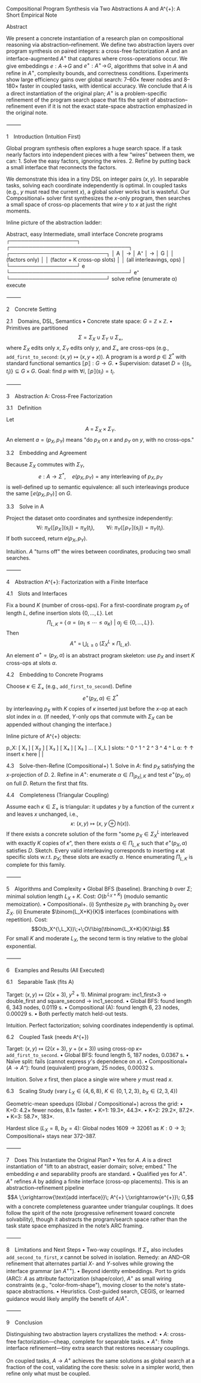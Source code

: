 Compositional Program Synthesis via Two Abstractions A and A^{+}: A Short Empirical Note

Abstract

We present a concrete instantiation of a research plan on compositional reasoning via abstraction–refinement. We define two abstraction layers over program synthesis on paired integers: a cross-free factorization $A$ and an interface-augmented $A^{+}$ that captures where cross-operations occur. We give embeddings $e:A\!\to\!G$ and $e^{+}:A^{+}\!\to\!G$, algorithms that solve in $A$ and refine in $A^{+}$, complexity bounds, and correctness conditions. Experiments show large efficiency gains over global search: $7$–$60\times$ fewer nodes and $8$–$180\times$ faster in coupled tasks, with identical accuracy. We conclude that $A$ is a direct instantiation of the original plan; $A^{+}$ is a problem-specific refinement of the program search space that fits the spirit of abstraction–refinement even if it is not the exact state-space abstraction emphasized in the original note.

⸻

1 Introduction (Intuition First)

Global program synthesis often explores a huge search space. If a task nearly factors into independent pieces with a few “wires” between them, we can:
	1.	Solve the easy factors, ignoring the wires.
	2.	Refine by putting back a small interface that reconnects the factors.

We demonstrate this idea in a tiny DSL on integer pairs $(x,y)$. In separable tasks, solving each coordinate independently is optimal. In coupled tasks (e.g., $y$ must read the current $x$), a global solver works but is wasteful. Our Compositional+ solver first synthesizes the $x$-only program, then searches a small space of cross-op placements that wire $y$ to $x$ at just the right moments.

Inline picture of the abstraction ladder:

   Abstract, easy         Intermediate, small interface              Concrete programs
┌──────────────────┐      ┌────────────────────────────────┐      ┌──────────────────────────┐
│        A         │  →   │              A⁺                │  →   │            G             │
│  (factors only)  │      │ (factor + K cross-op slots)    │      │ (all interleavings, ops) │
└──────────────────┘ e    └────────────────────────────────┘ e⁺   └──────────────────────────┘
         solve                         refine (enumerate α)                    execute


⸻

2 Concrete Setting

2.1 Domains, DSL, Semantics
	•	Concrete state space: $G=\mathbb{Z}\times \mathbb{Z}$.
	•	Primitives are partitioned
$$\Sigma = \Sigma_X \;\cup\; \Sigma_Y \;\cup\; \Sigma_{\times},$$
where $\Sigma_X$ edits only $x$, $\Sigma_Y$ edits only $y$, and $\Sigma_{\times}$ are cross-ops (e.g., `add_first_to_second`: $(x,y)\mapsto(x,\,y+x)$).
A program is a word $p\in\Sigma^{*}$ with standard functional semantics $⟦p⟧:G\rightarrow G$.
	•	Supervision: dataset $D=\{(s_i,t_i)\}\subseteq G\times G$. Goal: find $p$ with $\forall i,\ \llbracket p\rrbracket(s_i)=t_i$.

⸻

3 Abstraction A: Cross-Free Factorization

3.1 Definition

Let
$$A \;=\; \Sigma_X^{}\times \Sigma_Y^{}.$$
An element $a=(p_X,p_Y)$ means "do $p_X$ on $x$ and $p_Y$ on $y$, with no cross-ops."

3.2 Embedding and Agreement

Because $\Sigma_X$ commutes with $\Sigma_Y$,
$$e:A\to \Sigma^{*},\quad e(p_X,p_Y)=\text{any interleaving of }p_X,p_Y$$
is well-defined up to semantic equivalence: all such interleavings produce the same $\llbracket e(p_X,p_Y)\rrbracket$ on $G$.

3.3 Solve in A

Project the dataset onto coordinates and synthesize independently:
$$\forall i:\ \pi_X(\llbracket p_X\rrbracket(s_i))=\pi_X(t_i),\qquad
\forall i:\ \pi_Y(\llbracket p_Y\rrbracket(s_i))=\pi_Y(t_i).$$
If both succeed, return $e(p_X,p_Y)$.

Intuition. $A$ "turns off" the wires between coordinates, producing two small searches.

⸻

4 Abstraction A^{+}: Factorization with a Finite Interface

4.1 Slots and Interfaces

Fix a bound $K$ (number of cross-ops). For a first-coordinate program $p_X$ of length $L$, define insertion slots $\{0,\dots,L\}$. Let
$$\Pi_{L,K} \;=\; \big\{\,\alpha=(\alpha_1\le\cdots\le\alpha_K)\ \big|\ \alpha_j\in\{0,\dots,L\}\,\big\}.$$
Then
$$A^{+} \;=\; \bigcup_{L\ge 0}\ \big(\Sigma_X^{L}\times \Pi_{L,K}\big).$$
An element $a^{+}=(p_X,\alpha)$ is an abstract program skeleton: use $p_X$ and insert $K$ cross-ops at slots $\alpha$.

4.2 Embedding to Concrete Programs

Choose $\kappa\in\Sigma_{\times}$ (e.g., `add_first_to_second`).
Define
$$e^{+}(p_X,\alpha)\in \Sigma^{*}$$
by interleaving $p_X$ with $K$ copies of $\kappa$ inserted just before the $x$-op at each slot index in $\alpha$. (If needed, $Y$-only ops that commute with $\Sigma_X$ can be appended without changing the interface.)

Inline picture of A^{+} objects:

p_X:     [ X₁ ] [ X₂ ] [ X₃ ] [ X₄ ] [ X₅ ]  …  [ X_L ]
slots:   ^ 0   ^ 1     ^ 2     ^ 3     ^ 4        ^ L
α:              ↑                 ↑
insert κ here   |                 |

4.3 Solve-then-Refine (Compositional+)
	1.	Solve in $A$: find $p_X$ satisfying the $x$-projection of $D$.
	2.	Refine in $A^{+}$: enumerate $\alpha\in \Pi_{|p_X|,K}$ and test $e^{+}(p_X,\alpha)$ on full $D$. Return the first that fits.

4.4 Completeness (Triangular Coupling)

Assume each $\kappa\in\Sigma_{\times}$ is triangular: it updates $y$ by a function of the current $x$ and leaves $x$ unchanged, i.e.,
$$\kappa:\ (x,y)\mapsto(x,\ y\oplus h(x)).$$
If there exists a concrete solution of the form "some $p_X\in\Sigma_X^{L}$ interleaved with exactly $K$ copies of $\kappa$", then there exists $\alpha^{}\in\Pi_{L,K}$ such that $e^{+}(p_X,\alpha^{})$ satisfies $D$.
Sketch. Every valid interleaving corresponds to inserting $\kappa$ at specific slots w.r.t. $p_X$; these slots are exactly $\alpha$. Hence enumerating $\Pi_{L,K}$ is complete for this family.

⸻

5 Algorithms and Complexity
	•	Global BFS (baseline). Branching $b$ over $\Sigma$; minimal solution length $L_X+K$.
Cost: $O(b^{\,L_X+K})$ (modulo semantic memoization).
	•	Compositional+.
(i) Synthesize $p_X$ with branching $b_X$ over $\Sigma_X$.
(ii) Enumerate $\binom{L_X+K}{K}$ interfaces (combinations with repetition).
Cost:
$$O(b_X^{\,L_X})\;+\;O\!\big(\tbinom{L_X+K}{K}\big).$$
For small $K$ and moderate $L_X$, the second term is tiny relative to the global exponential.

⸻

6 Examples and Results (All Executed)

6.1 Separable Task (fits A)

Target: $(x,y)\mapsto\big(2(x+3),\ y^{2}+1\big)$.
Minimal program: inc1_first×3 → double_first  and square_second → inc1_second.
	•	Global BFS: found length 6, 343 nodes, 0.0119 s.
	•	Compositional (A): found length 6, 23 nodes, 0.00029 s.
	•	Both perfectly match held-out tests.

Intuition. Perfect factorization; solving coordinates independently is optimal.

6.2 Coupled Task (needs A^{+})

Target: $(x,y)\mapsto\big(2(x+3),\ y+(x+3)\big)$ using cross-op $\kappa=$ `add_first_to_second`.
	•	Global BFS: found length 5, 187 nodes, 0.0367 s.
	•	Naïve split: fails (cannot express $y$'s dependence on $x$).
	•	Compositional+ ($A→A⁺$): found (equivalent) program, 25 nodes, 0.00032 s.

Intuition. Solve $x$ first, then place a single wire where $y$ must read $x$.

6.3 Scaling Study (vary $L_X\in\{4,6,8\}$, $K\in\{0,1,2,3\}$, $b_X\in\{2,3,4\}$)

Geometric-mean speedups (Global / Compositional+) across the grid:
	•	K=0: 4.2× fewer nodes, 8.1× faster.
	•	K=1: 19.3×, 44.3×.
	•	K=2: 29.2×, 87.2×.
	•	K=3: 58.7×, 183×.

Hardest slice ($L_X=8$, $b_X=4$):
Global nodes $1609 \to 32061$ as $K:0\to3$; Compositional+ stays near $372$–$387$.

⸻

7 Does This Instantiate the Original Plan?
	•	Yes for $A$. $A$ is a direct instantiation of "lift to an abstract, easier domain; solve; embed." The embedding $e$ and separability proofs are standard.
	•	Qualified yes for $A^{+}$. $A^{+}$ refines $A$ by adding a finite interface (cross-op placements). This is an abstraction–refinement pipeline
$$A \;\xrightarrow{\text{add interface}}\; A^{+} \;\xrightarrow{e^{+}}\; G,$$
with a concrete completeness guarantee under triangular couplings.
It does follow the spirit of the note (progressive refinement toward concrete solvability), though it abstracts the program/search space rather than the task state space emphasized in the note’s ARC framing.

⸻

8 Limitations and Next Steps
	•	Two-way couplings. If $\Sigma_{\times}$ also includes `add_second_to_first`, $x$ cannot be solved in isolation. Remedy: an AND–OR refinement that alternates partial $X$- and $Y$-solves while growing the interface grammar (an $A^{++}$).
	•	Beyond identity embeddings. Port to grids (ARC): $A$ as attribute factorization (shape/color), $A^{+}$ as small wiring constraints (e.g., "color-from-shape"), moving closer to the note's state-space abstractions.
	•	Heuristics. Cost-guided search, CEGIS, or learned guidance would likely amplify the benefit of $A$/$A^{+}$.

⸻

9 Conclusion

Distinguishing two abstraction layers crystallizes the method:
	•	$A$: cross-free factorization—cheap, complete for separable tasks.
	•	$A^{+}$: finite interface refinement—tiny extra search that restores necessary couplings.

On coupled tasks, $A\to A^{+}$ achieves the same solutions as global search at a fraction of the cost, validating the core thesis: solve in a simpler world, then refine only what must be coupled.